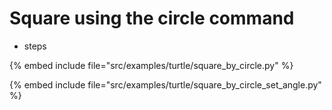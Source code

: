 # Square using the circle command

* steps

{% embed include file="src/examples/turtle/square_by_circle.py" %}

{% embed include file="src/examples/turtle/square_by_circle_set_angle.py" %}


